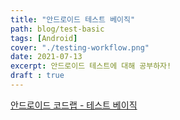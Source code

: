 ```yaml
---
title: "안드로이드 테스트 베이직"
path: blog/test-basic
tags: [Android]
cover: "./testing-workflow.png"
date: 2021-07-13
excerpt: 안드로이드 테스트에 대해 공부하자!
draft : true
---
```


[안드로이드 코드랩 - 테스트 베이직](https://developer.android.com/codelabs/advanced-android-kotlin-training-testing-basics#0)
